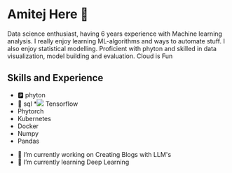 # **Amitej** Here 👋
Data science enthusiast, having 6 years experience with Machine learning analysis. I really enjoy learning ML-algorithms and ways to automate stuff. I also enjoy statistical modelling. Proficient with phyton and skilled in data visualization, model building and evaluation.
Cloud is Fun


## Skills and Experience
* 🅿️ phyton
* 📅 sql
*<img src="{(https://img.shields.io/badge/TensorFlow-FF6F00?style=for-the-badge&logo=tensorflow&logoColor=white)}" /> Tensorflow
* Phytorch
* Kubernetes
* Docker
* Numpy
* Pandas

- 🔭 I’m currently working on Creating Blogs with LLM's
- 🌱 I’m currently learning Deep Learning
